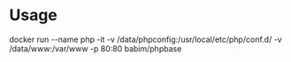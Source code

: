 # Usage

docker run --name php -it -v /data/phpconfig:/usr/local/etc/php/conf.d/ -v /data/www:/var/www -p 80:80 babim/phpbase
